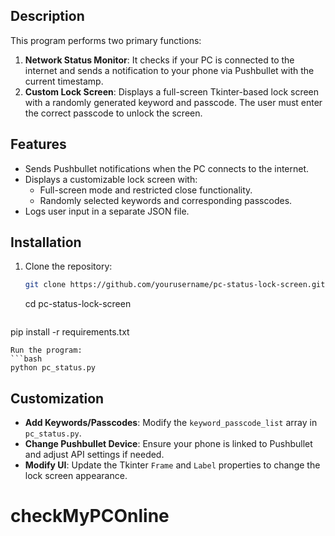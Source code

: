 ## Description
This program performs two primary functions:
1. **Network Status Monitor**: It checks if your PC is connected to the internet and sends a notification to your phone via Pushbullet with the current timestamp.
2. **Custom Lock Screen**: Displays a full-screen Tkinter-based lock screen with a randomly generated keyword and passcode. The user must enter the correct passcode to unlock the screen.
## Features
- Sends Pushbullet notifications when the PC connects to the internet.
- Displays a customizable lock screen with:
  - Full-screen mode and restricted close functionality.
  - Randomly selected keywords and corresponding passcodes.
- Logs user input in a separate JSON file.
## Installation
1. Clone the repository:
   ```bash
   git clone https://github.com/yourusername/pc-status-lock-screen.git
   ```
   cd pc-status-lock-screen
   ```bash
pip install -r requirements.txt
```
Run the program:
```bash
python pc_status.py
```
## Customization
- **Add Keywords/Passcodes**: Modify the `keyword_passcode_list` array in `pc_status.py`.
- **Change Pushbullet Device**: Ensure your phone is linked to Pushbullet and adjust API settings if needed.
- **Modify UI**: Update the Tkinter `Frame` and `Label` properties to change the lock screen appearance.
# checkMyPCOnline
